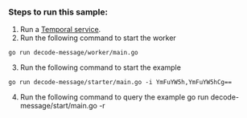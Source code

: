 ### Steps to run this sample:
1) Run a [Temporal service](https://github.com/temporalio/samples-go/tree/main/#how-to-use).
2) Run the following command to start the worker
```
go run decode-message/worker/main.go
```
3) Run the following command to start the example
```
go run decode-message/starter/main.go -i YmFuYW5h,YmFuYW5hCg==
```
4) Run the following command to query the example
go run decode-message/start/main.go -r <RunID>
